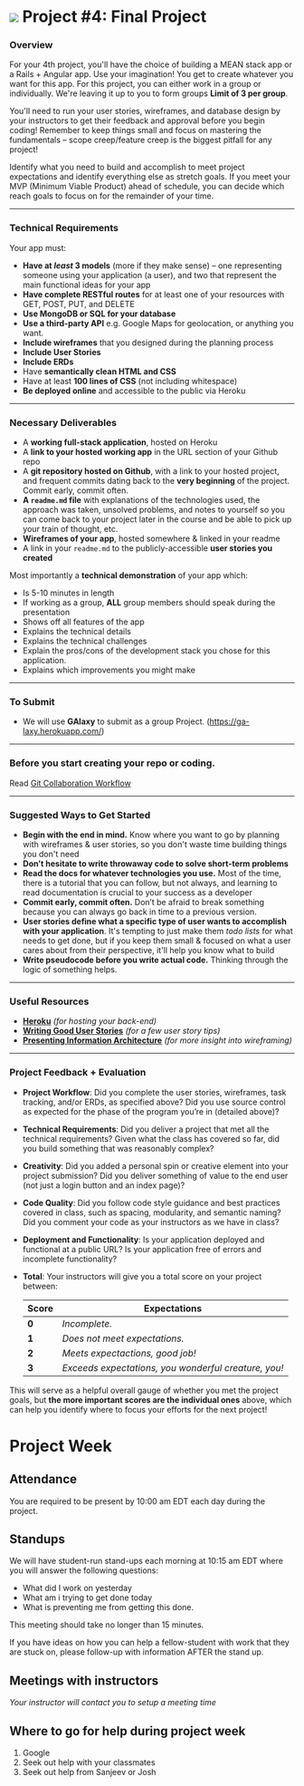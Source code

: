 # ![](https://ga-dash.s3.amazonaws.com/production/assets/logo-9f88ae6c9c3871690e33280fcf557f33.png) Project #4: Final Project

### Overview

For your 4th project, you'll have the choice of building a MEAN stack app or a Rails + Angular app. Use your imagination! You get to create whatever you want for this app. For this project, you can either work in a group or individually. We're leaving it up to you to form groups **Limit of 3 per group**.

You'll need to run your user stories, wireframes, and database design by your
instructors to get their feedback and approval before you begin coding! Remember
to keep things small and focus on mastering the fundamentals – scope
creep/feature creep is the biggest pitfall for any project!

Identify what you need to build and accomplish to meet project expectations and
identify everything else as stretch goals. If you meet your MVP (Minimum Viable
Product) ahead of schedule, you can decide which reach goals to focus on for the
remainder of your time.

---

### Technical Requirements

Your app must:

* **Have at _least_ 3 models** (more if they make sense) – one representing someone
using your application (a user), and two that represent the main functional ideas
for your app
* **Have complete RESTful routes** for at least one of your resources with GET, POST,
PUT, and DELETE
* **Use MongoDB or SQL for your database**
* **Use a third-party API** e.g. Google Maps for geolocation, or anything you want.
* **Include wireframes** that you designed during the planning process
* **Include User Stories**
* **Include ERDs**
* Have **semantically clean HTML and CSS**
* Have at least **100 lines of CSS** (not including whitespace)
* **Be deployed online** and accessible to the public via Heroku

---

### Necessary Deliverables

* A **working full-stack application**, hosted on Heroku
* A **link to your hosted working app** in the URL section of your Github repo
* A **git repository hosted on Github**, with a link to your hosted project,  and
frequent commits dating back to the **very beginning** of the project. Commit early,
commit often.
* **A ``readme.md`` file** with explanations of the technologies used, the approach
was taken, unsolved problems, and notes to yourself so you can come back to your
project later in the course and be able to pick up your train of thought, etc.
* **Wireframes of your app**, hosted somewhere & linked in your readme
* A link in your ``readme.md`` to the publicly-accessible **user stories you created**

Most importantly a **technical demonstration** of your app which:

* Is 5-10 minutes in length
* If working as a group, **ALL** group members should speak during the presentation
* Shows off all features of the app
* Explains the technical details
* Explains the technical challenges
* Explain the pros/cons of the development stack you chose for this application.
* Explains which improvements you might make

---

### To Submit

* We will use **GAlaxy** to submit as a group Project. (https://ga-laxy.herokuapp.com/)

---

### Before you start creating your repo or coding.

Read [Git Collaboration Workflow](https://github.com/ATL-WDI-Exercises/project-vagabond/blob/master/git-collaboration-workflow.md)

---

### Suggested Ways to Get Started

* **Begin with the end in mind.** Know where you want to go by planning with
wireframes & user stories, so you don't waste time building things you don't need
* **Don’t hesitate to write throwaway code to solve short-term problems**
* **Read the docs for whatever technologies you use.** Most of the time, there is a
tutorial that you can follow, but not always, and learning to read documentation is
crucial to your success as a developer
* **Commit early, commit often.** Don’t be afraid to break something because you can
always go back in time to a previous version.
* **User stories define what a specific type of user wants to accomplish with your
application**. It's tempting to just make them _todo lists_ for what needs to get
done, but if you keep them small & focused on what a user cares about from their
perspective, it'll help you know what to build
* **Write pseudocode before you write actual code.** Thinking through the logic of
something helps.

---

### Useful Resources

* **[Heroku](http://www.heroku.com)** _(for hosting your back-end)_
* **[Writing Good User Stories](http://www.mariaemerson.com/user-stories/)** _(for a few user story tips)_
* **[Presenting Information Architecture](http://webstyleguide.com/wsg3/3-information-architecture/4-presenting-information.html)** _(for more insight into wireframing)_

---

### Project Feedback + Evaluation

* __Project Workflow__: Did you complete the user stories, wireframes, task tracking, and/or ERDs, as specified above? Did you use source control as expected for the phase of the program you’re in (detailed above)?

* __Technical Requirements__: Did you deliver a project that met all the technical requirements? Given what the class has covered so far, did you build something that was reasonably complex?

* __Creativity__: Did you added a personal spin or creative element into your project submission? Did you deliver something of value to the end user (not just a login button and an index page)?

* __Code Quality__: Did you follow code style guidance and best practices covered in class, such as spacing, modularity, and semantic naming? Did you comment your code as your instructors as we have in class?

* __Deployment and Functionality__: Is your application deployed and functional at a public URL? Is your application free of errors and incomplete functionality?

* __Total__: Your instructors will give you a total score on your project between:

    Score | Expectations
    ----- | ------------
    **0** | _Incomplete._
    **1** | _Does not meet expectations._
    **2** | _Meets expectactions, good job!_
    **3** | _Exceeds expectations, you wonderful creature, you!_

 This will serve as a helpful overall gauge of whether you met the project goals, but __the more important scores are the individual ones__ above, which can help you identify where to focus your efforts for the next project!

# Project Week

## Attendance
You are required to be present by 10:00 am EDT each day during the project.

## Standups
We will have student-run stand-ups each morning at 10:15 am EDT where you will answer the following questions:

- What did I work on yesterday
- What am i trying to get done today
- What is preventing me from getting this done.

This meeting should take no longer than 15 minutes.

If you have ideas on how you can help a fellow-student with work that they are stuck on, please follow-up with information AFTER the stand up.

## Meetings with instructors
_Your instructor will contact you to setup a meeting time_


## Where to go for help during project week
1. Google
2. Seek out help with your classmates
3. Seek out help from Sanjeev or Josh


